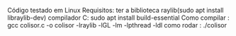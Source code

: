 Código testado em Linux
Requisitos: ter a biblioteca raylib(sudo apt install libraylib-dev)
compilador C: sudo apt install build-essential
Como compilar : gcc colisor.c -o colisor -lraylib -lGL -lm -lpthread -ldl
como rodar : ./colisor
